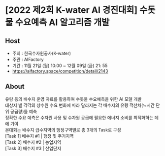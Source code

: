 # [2022 제2회 K-water AI 경진대회] 수돗물 수요예측 AI 알고리즘 개발

## Host
- 주최 : 한국수자원공사(K-water)
- 주관 : AIFactory
- 기간 : 11월 21일 (월) 10:00 ~ 12월 09일 (금) 21: 55
- https://aifactory.space/competition/detail/2143

## About
유량 등의 배수지 운영 자료를 활용하여 수돗물 수요예측을 위한 AI 모델 개발    
대상지 별 각각의 상수원 수요 변화에 따라 달라지는 각 배수지의 유량 적산차(≒시간 단위 공급량)를 예측  
정확한 수요 예측은 수자원 사용 및 수자원 공급에 필요한 에너지 소비를 최적화하는 데에 기여  
본대회는 배수지 급수지역의 행정구역별로 총 3개의 Task로 구성  
[Task 1] 배수지 #1 | 행정 및 주거지역  
[Task 2] 배수지 #2 | 농업지역  
[Task 3] 배수지 #3 | 산업단지  
  
